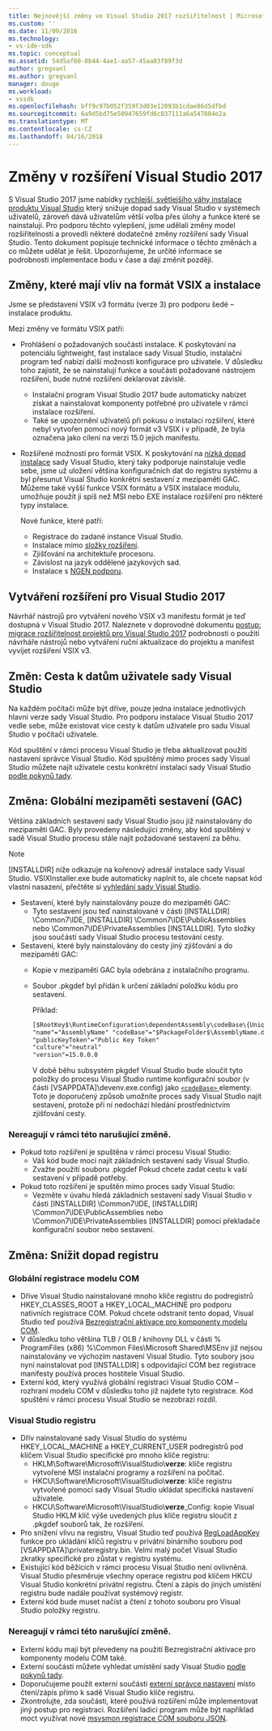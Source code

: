```yaml
---
title: Nejnovější změny ve Visual Studio 2017 rozšiřitelnost | Microsoft Docs
ms.custom: ''
ms.date: 11/09/2016
ms.technology:
- vs-ide-sdk
ms.topic: conceptual
ms.assetid: 54d5af60-0b44-4ae1-aa57-45aa03f89f3d
author: gregvanl
ms.author: gregvanl
manager: douge
ms.workload:
- vssdk
ms.openlocfilehash: bff9c97b052f359f3d03e12093b1cdae86d5dfbd
ms.sourcegitcommit: 6a9d5bd75e50947659fd6c837111a6a547884e2a
ms.translationtype: MT
ms.contentlocale: cs-CZ
ms.lasthandoff: 04/16/2018
---
```

# <a name="changes-in-visual-studio-2017-extensibility"></a>Změny v rozšíření Visual Studio 2017

S Visual Studio 2017 jsme nabídky [rychlejší, světlejšího váhy instalace produktu Visual Studio](https://blogs.msdn.microsoft.com/visualstudio/2016/04/01/faster-leaner-visual-studio-installer) který snižuje dopad sady Visual Studio v systémech uživatelů, zároveň dává uživatelům větší volba přes úlohy a funkce které se nainstalují. Pro podporu těchto vylepšení, jsme udělali změny model rozšiřitelnosti a provedli některé dodatečné změny rozšíření sady Visual Studio. Tento dokument popisuje technické informace o těchto změnách a co můžete udělat je řešit. Upozorňujeme, že určité informace se podrobnosti implementace bodu v čase a dají změnit později.

## <a name="changes-affecting-vsix-format-and-installation"></a>Změny, které mají vliv na formát VSIX a instalace

Jsme se představení VSIX v3 formátu (verze 3) pro podporu šedé – instalace produktu.

Mezi změny ve formátu VSIX patří:

* Prohlášení o požadovaných součástí instalace. K poskytování na potenciálu lightweight, fast instalace sady Visual Studio, instalační program teď nabízí další možnosti konfigurace pro uživatele. V důsledku toho zajistit, že se nainstalují funkce a součásti požadované nástrojem rozšíření, bude nutné rozšíření deklarovat závislé.
  * Instalační program Visual Studio 2017 bude automaticky nabízet získat a nainstalovat komponenty potřebné pro uživatele v rámci instalace rozšíření.
  * Také se upozornění uživatelů při pokusu o instalaci rozšíření, které nebyl vytvořen pomocí nový formát v3 VSIX i v případě, že byla označena jako cílení na verzi 15.0 jejich manifestu.
* Rozšířené možnosti pro formát VSIX. K poskytování na [nízká dopad instalace](https://blogs.msdn.microsoft.com/visualstudio/2016/04/25/anatomy-of-a-low-impact-visual-studio-install) sady Visual Studio, který taky podporuje nainstaluje vedle sebe, jsme už uložení většina konfiguračních dat do registru systému a byl přesunut Visual Studio konkrétní sestavení z mezipaměti GAC. Můžeme také vyšší funkce VSIX formátu a VSIX instalace modulu, umožňuje použít ji spíš než MSI nebo EXE instalace rozšíření pro některé typy instalace.

  Nové funkce, které patří:

  * Registrace do zadané instance Visual Studio.
  * Instalace mimo [složky rozšíření](set-install-root.md).
  * Zjišťování na architektuře procesoru.
  * Závislost na jazyk oddělené jazykových sad.
  * Instalace s [NGEN podporu](ngen-support.md).

## <a name="building-an-extension-for-visual-studio-2017"></a>Vytváření rozšíření pro Visual Studio 2017

Návrhář nástrojů pro vytváření nového VSIX v3 manifestu formát je teď dostupná v Visual Studio 2017. Naleznete v doprovodné dokumentu [postup: migrace rozšiřitelnost projektů pro Visual Studio 2017](how-to-migrate-extensibility-projects-to-visual-studio-2017.md) podrobnosti o použití návrháře nástrojů nebo vytváření ruční aktualizace do projektu a manifest vyvíjet rozšíření VSIX v3.

## <a name="change-visual-studio-user-data-path"></a>Změn: Cesta k datům uživatele sady Visual Studio

Na každém počítači může být dříve, pouze jedna instalace jednotlivých hlavní verze sady Visual Studio. Pro podporu instalace Visual Studio 2017 vedle sebe, může existovat více cesty k datům uživatele pro sadu Visual Studio v počítači uživatele.

Kód spuštění v rámci procesu Visual Studio je třeba aktualizovat použití nastavení správce Visual Studio. Kód spuštěný mimo proces sady Visual Studio můžete najít uživatele cestu konkrétní instalaci sady Visual Studio [podle pokynů tady](locating-visual-studio.md).

## <a name="change-global-assembly-cache-gac"></a>Změna: Globální mezipaměti sestavení (GAC)

Většina základních sestavení sady Visual Studio jsou již nainstalovány do mezipaměti GAC. Byly provedeny následující změny, aby kód spuštěný v sadě Visual Studio procesu stále najít požadované sestavení za běhu.

> [!NOTE]
> [INSTALLDIR] níže odkazuje na kořenový adresář instalace sady Visual Studio. VSIXInstaller.exe bude automaticky naplnit to, ale chcete napsat kód vlastní nasazení, přečtěte si [vyhledání sady Visual Studio](locating-visual-studio.md).

* Sestavení, které byly nainstalovány pouze do mezipaměti GAC:
  * Tyto sestavení jsou teď nainstalované v části [INSTALLDIR] \Common7\IDE\, [INSTALLDIR] \Common7\IDE\PublicAssemblies nebo \Common7\IDE\PrivateAssemblies [INSTALLDIR]. Tyto složky jsou součástí sady Visual Studio procesu testování cesty.
* Sestavení, které byly nainstalovány do cesty jiný zjišťování a do mezipaměti GAC:
  * Kopie v mezipaměti GAC byla odebrána z instalačního programu.
  * Soubor .pkgdef byl přidán k určení základní položku kódu pro sestavení.

    Příklad:
    
    ```xml
    [$RootKey$\RuntimeConfiguration\dependentAssembly\codeBase\{UniqueGUID}]
    "name"="AssemblyName" "codeBase"="$PackageFolder$\AssemblyName.dll"
    "publicKeyToken"="Public Key Token"
    "culture"="neutral"
    "version"=15.0.0.0
    ```
    V době běhu subsystém pkgdef Visual Studio bude sloučit tyto položky do procesu Visual Studio runtime konfigurační soubor (v části [VSAPPDATA]\devenv.exe.config) jako [ `<codeBase>` ](https://msdn.microsoft.com/en-us/library/efs781xb(v=vs.110).aspx) elementy. Toto je doporučený způsob umožníte proces sady Visual Studio najít sestavení, protože při ní nedochází hledání prostřednictvím zjišťování cesty.

### <a name="reacting-to-this-breaking-change"></a>Nereagují v rámci této narušující změně.

* Pokud toto rozšíření je spuštěna v rámci procesu Visual Studio:
  * Váš kód bude moci najít základních sestavení sady Visual Studio.
  * Zvažte použití souboru .pkgdef Pokud chcete zadat cestu k vaší sestavení v případě potřeby.
* Pokud toto rozšíření je spuštěn mimo proces sady Visual Studio:
  * Vezměte v úvahu hledá základních sestavení sady Visual Studio v části [INSTALLDIR] \Common7\IDE\, [INSTALLDIR] \Common7\IDE\PublicAssemblies nebo \Common7\IDE\PrivateAssemblies [INSTALLDIR] pomocí překladače konfigurační soubor nebo sestavení.

## <a name="change-reduce-registry-impact"></a>Změna: Snížit dopad registru

### <a name="global-com-registration"></a>Globální registrace modelu COM

* Dříve Visual Studio nainstalované mnoho klíče registru do podregistrů HKEY_CLASSES_ROOT a HKEY_LOCAL_MACHINE pro podporu nativních registrace COM. Pokud chcete odstranit tento dopad, Visual Studio teď používá [Bezregistrační aktivace pro komponenty modelu COM](https://msdn.microsoft.com/en-us/library/ms973913.aspx).
* V důsledku toho většina TLB / OLB / knihovny DLL v části % ProgramFiles (x86) %\Common Files\Microsoft Shared\MSEnv již nejsou nainstalovány ve výchozím nastavení Visual Studio. Tyto soubory jsou nyní nainstalovat pod [INSTALLDIR] s odpovídající COM bez registrace manifesty používá proces hostitele Visual Studio.
* Externí kód, který využívá globální registraci Visual Studio COM – rozhraní modelu COM v důsledku toho již najdete tyto registrace. Kód spuštění v rámci procesu Visual Studio se nezobrazí rozdíl.

### <a name="visual-studio-registry"></a>Visual Studio registru

* Dřív nainstalované sady Visual Studio do systému HKEY_LOCAL_MACHINE a HKEY_CURRENT_USER podregistrů pod klíčem Visual Studio specifické pro mnoho klíče registru:
  * HKLM\Software\Microsoft\VisualStudio\\**verze**: klíče registru vytvořené MSI instalační programy a rozšíření na počítač.
  * HKCU\Software\Microsoft\VisualStudio\\**verze**: klíče registru vytvořené pomocí sady Visual Studio ukládat specifická nastavení uživatele.
  * HKCU\Software\Microsoft\VisualStudio\\**verze**_Config: kopie Visual Studio HKLM klíč výše uvedených plus klíče registru sloučit z .pkgdef souborů tak, že rozšíření.
* Pro snížení vlivu na registru, Visual Studio teď používá [RegLoadAppKey](https://msdn.microsoft.com/en-us/library/windows/desktop/ms724886(v=vs.85).aspx) funkce pro ukládání klíčů registru v privátní binárního souboru pod [VSAPPDATA]\privateregistry.bin. Velmi malý počet Visual Studio zkratky specifické pro zůstat v registru systému.
* Existující kód běžících v rámci procesu Visual Studio není ovlivněná. Visual Studio přesměruje všechny operace registru pod klíčem HKCU Visual Studio konkrétní privátní registru. Čtení a zápis do jiných umístění registru bude nadále používat systémový registr.
* Externí kód bude muset načíst a čtení z tohoto souboru pro Visual Studio položky registru.

### <a name="reacting-to-this-breaking-change"></a>Nereagují v rámci této narušující změně.

* Externí kódu mají být převedeny na použití Bezregistrační aktivace pro komponenty modelu COM také.
* Externí součásti můžete vyhledat umístění sady Visual Studio [podle pokynů tady](https://blogs.msdn.microsoft.com/heaths/2016/09/15/changes-to-visual-studio-15-setup).
* Doporučujeme použít externí součásti [externí správce nastavení](https://msdn.microsoft.com/en-us/library/microsoft.visualstudio.settings.externalsettingsmanager.aspx) místo čtení/zápis přímo k sadě Visual Studio klíče registru.
* Zkontrolujte, zda součásti, které používá rozšíření může implementovat jiný postup pro registraci. Rozšíření ladicí program může být například moct využívat nové [msvsmon registrace COM souboru JSON](migrate-debugger-COM-registration.md).
